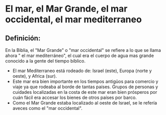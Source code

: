 # El mar, el Mar Grande, el mar occidental, el mar mediterraneo

## Definición: 

En la Biblia, el "Mar Grande" o "mar occidental" se refiere a lo que se llama ahora " el mar mediterráneo", el cual era el cuerpo de agua mas grande conocido a la gente del tiempo bíblico.

* El mar Mediterraneo está rodeado de: Israel (este), Europa (norte y oeste), y Africa (sur).
* Este mar era bien importante en los tiempos antigüos para comercio y viaje ya que rodeaba al borde de tantas países.  Grupos de personas y cuidades localizadas en la costa de este mar eran bien prósperos por cuán fácil era accesar los bienes de otros países por barco.
* Como el Mar Grande estaba localizado al oeste de Israel, se le refería aveces como el "mar occidental".

